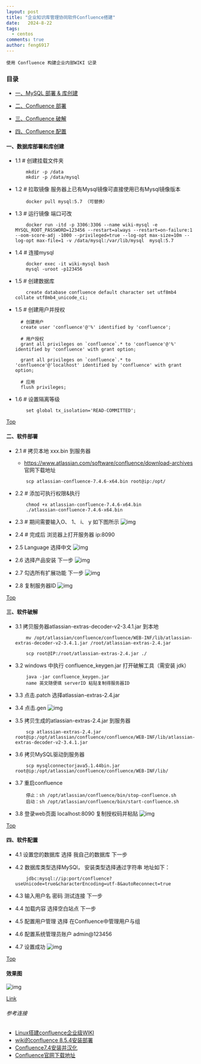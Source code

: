 ```yaml
---
layout: post
title: "企业知识库管理协同软件Confluence搭建"
date:   2024-8-22
tags: 
  - centos
comments: true
author: feng6917
---
```


`使用 Confluence 构建企业内部WIKI 记录`

<!-- more -->

### 目录

- [一、MySQL 部署 & 库创建](#数据库部署和库创建)

- [二、Confluence 部署](#软件部署)

- [三、Confluence 破解](#软件破解)

- [四、Confluence 配置](#软件配置)

#### 一、数据库部署和库创建

- 1.1 # 创建挂载文件夹

    ```
        mkdir -p /data
        mkdir -p /data/mysql
    ```

- 1.2 # 拉取镜像 服务器上已有Mysql镜像可直接使用已有Mysql镜像版本

    ```
        docker pull mysql:5.7 （可替换）
    ```

- 1.3 # 运行镜像 端口可改

    ```
        docker run -itd -p 3306:3306 --name wiki-mysql -e MYSQL_ROOT_PASSWORD=123456 --restart=always --restart=on-failure:1 --oom-score-adj -1000 --privileged=true --log-opt max-size=10m --log-opt max-file=1 -v /data/mysql:/var/lib/mysql  mysql:5.7
    ```

- 1.4 # 连接mysql

    ```
        docker exec -it wiki-mysql bash
        mysql -uroot -p123456
    ```

- 1.5 # 创建数据库

    ```
        create database confluence default character set utf8mb4 collate utf8mb4_unicode_ci;
    ```

- 1.5 # 创建用户并授权

    ```
      # 创建用户
      create user 'confluence'@'%' identified by 'confluence';
      
      # 用户授权
      grant all privileges on `confluence`.* to 'confluence'@'%' identified by 'confluence' with grant option;
      
      grant all privileges on `confluence`.* to 'confluence'@'localhost' identified by 'confluence' with grant option;
      
      # 应用
      flush privileges;
    ```

- 1.6 # 设置隔离等级

    ```
        set global tx_isolation='READ-COMMITTED';
    ```

[Top](#目录)

#### 二、软件部署

- 2.1 # 拷贝本地 xxx.bin 到服务器
  - <https://www.atlassian.com/software/confluence/download-archives> 官网下载地址

  ```
      scp atlassian-confluence-7.4.6-x64.bin root@ip:/opt/
  ```

- 2.2 # 添加可执行权限&执行

    ```
        chmod +x atlassian-confluence-7.4.6-x64.bin
        ./atlassian-confluence-7.4.6-x64.bin
    ```

- 2.3 # 期间需要输入O、 1、 i、 y 如下图所示
    ![img](../images/2024-8-22/1.png)

- 2.4 # 完成后 浏览器上打开服务器 ip:8090

- 2.5 Language 选择中文
    ![img](../images/2024-8-22/2.png)

- 2.6 选择产品安装 下一步
    ![img](../images/2024-8-22/3.png)

- 2.7 勾选所有扩展功能 下一步
    ![img](../images/2024-8-22/4.png)

- 2.8 复制服务器ID
    ![img](../images/2024-8-22/5.png)

[Top](#目录)

#### 三、软件破解

- 3.1 拷贝服务器atlassian-extras-decoder-v2-3.4.1.jar 到本地

    ```
        mv /opt/atlassian/confluence/confluence/WEB-INF/lib/atlassian-extras-decoder-v2-3.4.1.jar /root/atlassian-extras-2.4.jar

        scp root@IP:/root/atlassian-extras-2.4.jar ./
    ```

- 3.2 windows 中执行 confluence_keygen.jar 打开破解工具（需安装 jdk）

    ```
        java -jar confluence_keygen.jar
        name 英文随便填 serverID 粘贴复制得服务器ID
    ```

- 3.3 点击.patch 选择atlassian-extras-2.4.jar

- 3.4 点击.gen
    ![img](../images/2024-8-22/6.png)

- 3.5 拷贝生成的atlassian-extras-2.4.jar 到服务器

    ```
        scp atlassian-extras-2.4.jar root@ip:/opt/atlassian/confluence/confluence/WEB-INF/lib/atlassian-extras-decoder-v2-3.4.1.jar
    ```

- 3.6  拷贝MySQL驱动到服务器

    ```
        scp mysqlconnectorjava5.1.44bin.jar root@ip:/opt/atlassian/confluence/confluence/WEB-INF/lib/
    ```

- 3.7 重启confluence

    ```
        停止：sh /opt/atlassian/confluence/bin/stop-confluence.sh
        启动：sh /opt/atlassian/confluence/bin/start-confluence.sh
    ```

- 3.8 登录web页面 localhost:8090 复制授权码并粘贴
    ![img](../images/2024-8-22/7.png)

[Top](#目录)

#### 四、软件配置

- 4.1 设置您的数据库 选择 我自己的数据库 下一步

- 4.2 数据库类型选择MySQl， 安装类型选择通过字符串 地址如下：

    ```
        jdbc:mysql://ip:port/confluence?useUnicode=true&characterEncoding=utf-8&autoReconnect=true
    ```

- 4.3 输入用户名 密码 测试连接 下一步

- 4.4 加载内容 选择空白站点 下一步

- 4.5 配置用户管理 选择 在Confluence中管理用户与组

- 4.6 配置系统管理员账户  admin@123456

- 4.7 设置成功
    ![img](../images/2024-8-22/8.png)

[Top](#目录)

#### 效果图

  ![img](../images/2024-8-22/9.png)

[Link](https://pan.baidu.com/s/1FhLo-OyXSHUqtClSql_3Rw?pwd=v1o6)

###### 参考连接

- [Linux搭建confluence企业级WIKI](https://www.dczzs.com/articles/2021/09/14/1631581152758.html)
- [wiki的confluence 8.5.4安装部署](https://blog.csdn.net/weixin_44024436/article/details/135389431)
- [Confluence7.4安装并汉化](https://blog.whsir.com/post-5854.html)
- [Confluence官网下载地址](https://www.atlassian.com/software/confluence/download-archives)
